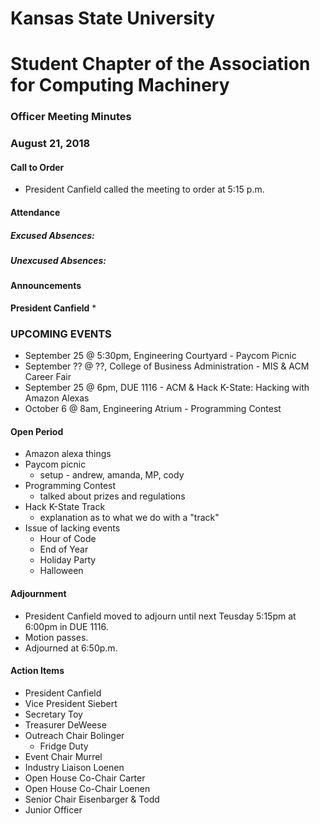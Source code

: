# Kansas State University
# Student Chapter of the Association for Computing Machinery
### Officer Meeting Minutes
### August 21, 2018


#### Call to Order
 * President Canfield called the meeting to order at 5:15 p.m.


#### Attendance
##### Excused Absences:
##### Unexcused Absences:


#### Announcements
**President Canfield**
* 

### UPCOMING EVENTS
* September 25 @ 5:30pm, Engineering Courtyard - Paycom Picnic
* September ?? @ ??, College of Business Administration - MIS & ACM Career Fair
* September 25 @ 6pm, DUE 1116 - ACM & Hack K-State: Hacking with Amazon Alexas
* October 6 @ 8am, Engineering Atrium - Programming Contest

#### Open Period
* Amazon alexa things
* Paycom picnic
    * setup - andrew, amanda, MP, cody
* Programming Contest
    * talked about prizes and regulations
* Hack K-State Track
    * explanation as to what we do with a "track"
* Issue of lacking events
    * Hour of Code
    * End of Year
    * Holiday Party
    * Halloween





#### Adjournment
* President Canfield moved to adjourn until next Teusday 5:15pm at 6:00pm in DUE 1116.
* Motion passes. 
* Adjourned at 6:50p.m.

#### Action Items
* President Canfield
* Vice President Siebert
* Secretary Toy
* Treasurer DeWeese
* Outreach Chair Bolinger
    * Fridge Duty
* Event Chair Murrel
* Industry Liaison Loenen
* Open House Co-Chair Carter
* Open House Co-Chair Loenen
* Senior Chair Eisenbarger & Todd
* Junior Officer